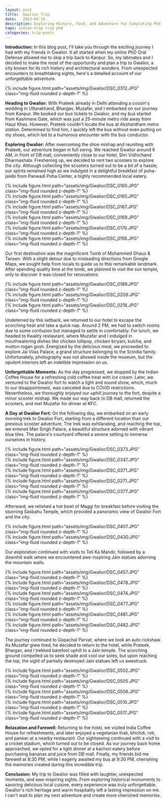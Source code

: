 ```yaml
---
layout: post
title:  Gwalior Trip
date:   2023-05-15 
description: Exploring History, Food, and Adventure for Completing Phd 
tags: indian-trip trip phd
categories: trip-posts
---
```


**Introduction:**
In this blog post, I'll take you through the exciting journey I had with my friends in Gwalior. It all started when my *online* PhD Oral Defense allowed me to skip a trip back to Kanpur. So, my labmates and I decided to make the most of the opportunity and plan a trip to Gwalior, a city known for its rich history and architectural wonders. From unexpected encounters to breathtaking sights, here's a detailed account of our unforgettable adventure.

<div class="row mt-3">
    <div class="col-sm mt-3 mt-md-0">
        {% include figure.html path="assets/img/Gwalior/DSC_0312.JPG" class="img-fluid rounded z-depth-1" %}
    </div>
</div>

**Heading to Gwalior:**
With Prateek already in Delhi attending a cousin's wedding in Uttarakhand, Bhargav, Muzafar, and I embarked on our journey from Kanpur. We booked our bus tickets to Gwalior, and my bus started from Kashmere Gate, which was just a 25-minute metro ride away from Hauz Khas. However, Prateek couldn't locate the bus at Akshardham metro station. Determined to find him, I quickly left the bus without even putting on my shoes, which led to a humorous encounter with the bus conductor.

**Exploring Gwalior:**
After overcoming the shoe mishap and reuniting with Prateek, our adventure began in full swing. We reached Gwalior around 6 AM, in front of DB mall, conveniently close to our hotel, Shri Vidhichand Dharmashala. Freshening up, we decided to rent two scooters to explore the city. Although collecting the scooters turned out to be a bit of a hassle, our spirits remained high as we indulged in a delightful breakfast of poha-jalebi from Panwadi Poha Center, a highly recommended local eatery.

<div class="row mt-3">
    <div class="col-sm mt-3 mt-md-0">
        {% include figure.html path="assets/img/Gwalior/DSC_0160.JPG" class="img-fluid rounded z-depth-1" %}
    </div>
    <div class="col-sm mt-3 mt-md-0">
        {% include figure.html path="assets/img/Gwalior/DSC_0165.JPG" class="img-fluid rounded z-depth-1" %}
    </div>
</div>

<div class="row mt-3">
    <div class="col-sm mt-3 mt-md-0">
        {% include figure.html path="assets/img/Gwalior/DSC_0167.JPG" class="img-fluid rounded z-depth-1" %}
    </div>
    <div class="col-sm mt-3 mt-md-0">
        {% include figure.html path="assets/img/Gwalior/DSC_0169.JPG" class="img-fluid rounded z-depth-1" %}
    </div>
</div>

<div class="row mt-3">
    <div class="col-sm mt-3 mt-md-0">
        {% include figure.html path="assets/img/Gwalior/DSC_0170.JPG" class="img-fluid rounded z-depth-1" %}
    </div>
    <div class="col-sm mt-3 mt-md-0">
        {% include figure.html path="assets/img/Gwalior/DSC_0156.JPG" class="img-fluid rounded z-depth-1" %}
    </div>
</div>

Our first destination was the magnificent Tomb of Mohammed Ghaus & Tansen. With a slight detour due to misleading directions from Google Maps, we sought help from locals to guide us to this remarkable landmark. After spending quality time at the tomb, we planned to visit the sun temple, only to discover it was closed for renovations.


<div class="row mt-3">
    <div class="col-sm mt-3 mt-md-0">
        {% include figure.html path="assets/img/Gwalior/DSC_0189.JPG" class="img-fluid rounded z-depth-1" %}
    </div>
</div>

<div class="row mt-3">
    <div class="col-sm mt-3 mt-md-0">
        {% include figure.html path="assets/img/Gwalior/DSC_0209.JPG" class="img-fluid rounded z-depth-1" %}
    </div>
    <div class="col-sm mt-3 mt-md-0">
        {% include figure.html path="assets/img/Gwalior/DSC_0218.JPG" class="img-fluid rounded z-depth-1" %}
    </div>
</div>

Undeterred by this setback, we returned to our hotel to escape the scorching heat and take a quick nap. Around 2 PM, we had to switch rooms due to some confusion but managed to settle in comfortably. For lunch, we headed to Kwality restaurant, where Muzafar and I indulged in mouthwatering dishes like chicken lollipop, chicken biryani, kulcha, and mutton rogan gosh. Energized by the delicious meal, we proceeded to explore Jai Vilas Palace, a grand structure belonging to the Scindia family. Unfortunately, photography was not allowed inside the museum, but the opulent interiors left an indelible impression on us.

**Unforgettable Moments:**
As the day progressed, we stopped by the Indian Coffee House for a refreshing cold coffee treat with ice cream. Later, we ventured to the Gwalior fort to watch a light and sound show, which, much to our disappointment, was canceled due to COVID restrictions. Nevertheless, we thoroughly enjoyed our uphill journey to the fort, despite a minor scooter mishap. We made our way back to DB mall, returned the scooters, and met Muzafar for dinner at KFC.

**A Day at Gwalior Fort:**
On the following day, we embarked on an early morning trek to Gwalior Fort, starting from a different location than our previous scooter adventure. The trek was exhilarating, and reaching the top, we entered Man Singh Palace, a beautiful structure adorned with vibrant blue tiles. The palace's courtyard offered a serene setting to immerse ourselves in history. 

<div class="row mt-3">
    <div class="col-sm mt-3 mt-md-0">
        {% include figure.html path="assets/img/Gwalior/DSC_0373.JPG" class="img-fluid rounded z-depth-1" %}
    </div>
 </div>


<div class="row mt-3">
    <div class="col-sm mt-3 mt-md-0">
        {% include figure.html path="assets/img/Gwalior/DSC_0347.JPG" class="img-fluid rounded z-depth-1" %}
    </div>
    <div class="col-sm mt-3 mt-md-0">
        {% include figure.html path="assets/img/Gwalior/DSC_0371.JPG" class="img-fluid rounded z-depth-1" %}
    </div>
</div>

<div class="row mt-3">
    <div class="col-sm mt-3 mt-md-0">
        {% include figure.html path="assets/img/Gwalior/DSC_0271.JPG" class="img-fluid rounded z-depth-1" %}
    </div>
    <div class="col-sm mt-3 mt-md-0">
        {% include figure.html path="assets/img/Gwalior/DSC_0377.JPG" class="img-fluid rounded z-depth-1" %}
    </div>
</div>






Afterward, we relished a hot bowl of Maggi for breakfast before visiting the stunning Sasbahu Temple, which provided a panoramic view of Gwalior Fort and the city.

<div class="row mt-3">
    <div class="col-sm mt-3 mt-md-0">
        {% include figure.html path="assets/img/Gwalior/DSC_0407.JPG" class="img-fluid rounded z-depth-1" %}
    </div>
    <div class="col-sm mt-3 mt-md-0">
        {% include figure.html path="assets/img/Gwalior/DSC_0430.JPG" class="img-fluid rounded z-depth-1" %}
    </div>
</div>

Our exploration continued with visits to Teli Ka Mandir, followed by a downhill walk where we encountered awe-inspiring Jain statues adorning the mountain walls. 

<div class="row mt-3">
    <div class="col-sm mt-3 mt-md-0">
        {% include figure.html path="assets/img/Gwalior/DSC_0457.JPG" class="img-fluid rounded z-depth-1" %}
    </div>
    <div class="col-sm mt-3 mt-md-0">
        {% include figure.html path="assets/img/Gwalior/DSC_0478.JPG" class="img-fluid rounded z-depth-1" %}
    </div>
</div>

<div class="row mt-3">
    <div class="col-sm mt-3 mt-md-0">
        {% include figure.html path="assets/img/Gwalior/DSC_0474.JPG" class="img-fluid rounded z-depth-1" %}
    </div>
    <div class="col-sm mt-3 mt-md-0">
        {% include figure.html path="assets/img/Gwalior/DSC_0477.JPG" class="img-fluid rounded z-depth-1" %}
    </div>
</div>

<div class="row mt-3">
    <div class="col-sm mt-3 mt-md-0">
        {% include figure.html path="assets/img/Gwalior/DSC_0481.JPG" class="img-fluid rounded z-depth-1" %}
    </div>
    <div class="col-sm mt-3 mt-md-0">
        {% include figure.html path="assets/img/Gwalior/DSC_0482.JPG" class="img-fluid rounded z-depth-1" %}
    </div>
 </div>

The journey continued to Gopachal Parvat, where we took an auto rickshaw. As Muzafar grew tired, he decided to return to the hotel, while Prateek, Bhargav, and I trekked barefoot uphill to a Jain temple. The scorching ground compelled us to seek shade and cool our soles, but upon reaching the top, the sight of partially destroyed Jain statues left us awestruck.

<div class="row mt-3">
    <div class="col-sm mt-3 mt-md-0">
        {% include figure.html path="assets/img/Gwalior/DSC_0502.JPG" class="img-fluid rounded z-depth-1" %}
    </div>
 </div>


 <div class="row mt-3">
    <div class="col-sm mt-3 mt-md-0">
        {% include figure.html path="assets/img/Gwalior/DSC_0505.JPG" class="img-fluid rounded z-depth-1" %}
    </div>
    <div class="col-sm mt-3 mt-md-0">
        {% include figure.html path="assets/img/Gwalior/DSC_0508.JPG" class="img-fluid rounded z-depth-1" %}
    </div>
 </div>

  <div class="row mt-3">
    <div class="col-sm mt-3 mt-md-0">
        {% include figure.html path="assets/img/Gwalior/DSC_0510.JPG" class="img-fluid rounded z-depth-1" %}
    </div>
    <div class="col-sm mt-3 mt-md-0">
        {% include figure.html path="assets/img/Gwalior/DSC_0517.JPG" class="img-fluid rounded z-depth-1" %}
    </div>
 </div>

**Relaxation and Farewell:**
Returning to the hotel, we visited India Coffee House for refreshments, and later enjoyed a vegetarian thali, khichdi, roti, and paneer at a nearby restaurant. Our sightseeing continued with a visit to a cricket stadium, which turned out to be closed. As our journey back home approached, we opted for a light dinner at a kachori eatery before purchasing bananas and juice from DB mall. Finally, my friends bid me farewell at 8:30 PM, while I eagerly awaited my bus at 9:30 PM, cherishing the memories created during this incredible trip.

**Conclusion:**
My trip to Gwalior was filled with laughter, unexpected moments, and awe-inspiring sights. From exploring historical monuments to savoring delicious local cuisine, every experience was truly unforgettable. Gwalior's rich heritage and warm hospitality left a lasting impression on me. I can't wait to plan my next adventure and create more cherished memories.